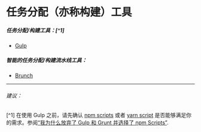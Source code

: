 # 任务分配（亦称构建）工具

##### 任务分配/构建工具：[^1]

* [Gulp](http://gulpjs.com/)

##### 智能的任务分配/构建流水线工具：

* [Brunch](http://brunch.io/)

***

###### 建议：

[^1] 在使用 Gulp 之前，请先确认 [npm scripts](https://docs.npmjs.com/misc/scripts) 或者 [yarn script](https://yarnpkg.com/en/docs/package-json#toc-scripts) 是否能够满足你的需求。参阅[“我为什么放弃了 Gulp 和 Grunt 并选择了 npm Scripts”](https://medium.freecodecamp.com/why-i-left-gulp-and-grunt-for-npm-scripts-3d6853dd22b8#.nw3huib54).





































 






